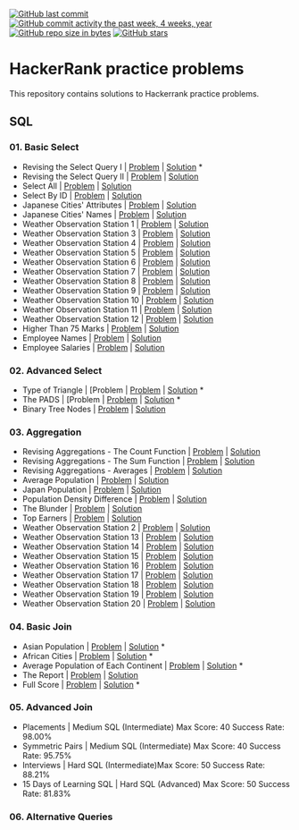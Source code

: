[![GitHub last commit](https://img.shields.io/github/last-commit/sbeignez/HackerRank.svg)](https://github.com/sbeignez/HackerRank) 
[![GitHub commit activity the past week, 4 weeks, year](https://img.shields.io/github/commit-activity/y/sbeignez/HackerRank.svg)](https://github.com/sbeignez/HackerRank)
[![GitHub repo size in bytes](https://img.shields.io/github/repo-size/sbeignez/HackerRank.svg)](https://github.com/sbeignez/HackerRank) 
[![GitHub stars](https://img.shields.io/github/stars/sbeignez/HackerRank.svg)](https://github.com/sbeignez/HackerRank)

# HackerRank practice problems
This repository contains solutions to Hackerrank practice problems.

## SQL
### 01. Basic Select
- Revising the Select Query I | [Problem](https://www.hackerrank.com/challenges/revising-the-select-query/problem) | [Solution](https://github.com/sbeignez/HackerRank/blob/master/SQL/01.%20Basic%20Select/revising-the-select-query.sql) *
- Revising the Select Query II | [Problem](https://www.hackerrank.com/challenges/revising-the-select-query-2/problem) | [Solution](https://github.com/sbeignez/HackerRank/blob/master/SQL/01.%20Basic%20Select/002.%20Revising%20the%20Select%20Query%20II.sql)
- Select All | [Problem](https://www.hackerrank.com/challenges/select-all-sql/problem) | [Solution](https://github.com/sbeignez/HackerRank/blob/master/SQL/01.%20Basic%20Select/003.%20Select%20All.sql)
- Select By ID | [Problem](https://www.hackerrank.com/challenges/select-by-id/problem) | [Solution](https://github.com/sbeignez/HackerRank/blob/master/SQL/01.%20Basic%20Select/004.%20Select%20By%20ID.sql)
- Japanese Cities' Attributes | [Problem](https://www.hackerrank.com/challenges/japanese-cities-attributes/problem) | [Solution](https://github.com/sbeignez/HackerRank/blob/master/SQL/01.%20Basic%20Select/005.%20Japanese%20Cities'%20Attributes.sql)
- Japanese Cities' Names | [Problem](https://www.hackerrank.com/challenges/japanese-cities-name/problem) | [Solution](https://github.com/sbeignez/HackerRank/blob/master/SQL/01.%20Basic%20Select/006.%20Japanese%20Cities'%20Names.sql)
- Weather Observation Station 1 | [Problem](https://www.hackerrank.com/challenges/weather-observation-station-1/problem) | [Solution](https://github.com/sbeignez/HackerRank/blob/master/SQL/01.%20Basic%20Select/007.%20Weather%20Observation%20Station%201.sql)
- Weather Observation Station 3 | [Problem](https://www.hackerrank.com/challenges/weather-observation-station-3/problem) | [Solution](https://github.com/sbeignez/HackerRank/blob/master/SQL/01.%20Basic%20Select/008.%20Weather%20Observation%20Station%203.sql)
- Weather Observation Station 4 | [Problem](https://www.hackerrank.com/challenges/weather-observation-station-4/problem) | [Solution](https://github.com/sbeignez/HackerRank/blob/master/SQL/01.%20Basic%20Select/009.%20Weather%20Observation%20Station%204.sql)
- Weather Observation Station 5 | [Problem](https://www.hackerrank.com/challenges/weather-observation-station-5/problem) | [Solution](https://github.com/sbeignez/HackerRank/blob/master/SQL/01.%20Basic%20Select/010.%20Weather%20Observation%20Station%205.sql)
- Weather Observation Station 6 | [Problem](https://www.hackerrank.com/challenges/weather-observation-station-6/problem) | [Solution](https://github.com/sbeignez/HackerRank/blob/master/SQL/01.%20Basic%20Select/011.%20Weather%20Observation%20Station%206.sql)
- Weather Observation Station 7 | [Problem](https://www.hackerrank.com/challenges/weather-observation-station-7/problem) | [Solution](https://github.com/sbeignez/HackerRank/blob/master/SQL/01.%20Basic%20Select/012.%20Weather%20Observation%20Station%207.sql)
- Weather Observation Station 8 | [Problem](https://www.hackerrank.com/challenges/weather-observation-station-8/problem) | [Solution](https://github.com/sbeignez/HackerRank/blob/master/SQL/01.%20Basic%20Select/013.%20Weather%20Observation%20Station%208.sql)
- Weather Observation Station 9 | [Problem](https://www.hackerrank.com/challenges/weather-observation-station-9/problem) | [Solution](https://github.com/sbeignez/HackerRank/blob/master/SQL/01.%20Basic%20Select/014.%20Weather%20Observation%20Station%209.sql)
- Weather Observation Station 10 | [Problem](https://www.hackerrank.com/challenges/weather-observation-station-10/problem) | [Solution](https://github.com/sbeignez/HackerRank/blob/master/SQL/01.%20Basic%20Select/015.%20Weather%20Observation%20Station%2010.sql)
- Weather Observation Station 11 | [Problem](https://www.hackerrank.com/challenges/weather-observation-station-11/problem) | [Solution](https://github.com/sbeignez/HackerRank/blob/master/SQL/01.%20Basic%20Select/016.%20Weather%20Observation%20Station%2011.sql)
- Weather Observation Station 12 | [Problem](https://www.hackerrank.com/challenges/weather-observation-station-11/problem) | [Solution](https://github.com/sbeignez/HackerRank/blob/master/SQL/01.%20Basic%20Select/017.%20Weather%20Observation%20Station%2012.sql)
- Higher Than 75 Marks | [Problem](https://www.hackerrank.com/challenges/more-than-75-marks/problem) | [Solution](https://github.com/sbeignez/HackerRank/blob/master/SQL/01.%20Basic%20Select/018.%20Higher%20Than%2075%20Marks.sql)
- Employee Names | [Problem](https://www.hackerrank.com/challenges/name-of-employees/problem) | [Solution](https://github.com/sbeignez/HackerRank/blob/master/SQL/01.%20Basic%20Select/019.%20Employee%20Names.sql)
- Employee Salaries | [Problem](https://www.hackerrank.com/challenges/salary-of-employees/problem) | [Solution](https://github.com/sbeignez/HackerRank/blob/master/SQL/01.%20Basic%20Select/020.%20Employee%20Salaries.sql)
### 02. Advanced Select
- Type of Triangle | [Problem | [Problem](https://www.hackerrank.com/challenges/what-type-of-triangle/problem) | [Solution](https://github.com/sbeignez/HackerRank/blob/master/SQL/02.%20Advanced%20Select/what-type-of-triangle.sql) *
- The PADS | [Problem | [Problem](https://www.hackerrank.com/challenges/the-pads) | [Solution](https://github.com/sbeignez/HackerRank/blob/master/SQL/02.%20Advanced%20Select/the-pads.sql) *
- Binary Tree Nodes | [Problem](https://www.hackerrank.com/challenges/binary-search-tree-1/problem) | [Solution](https://github.com/sbeignez/HackerRank/blob/master/SQL/02.%20Advanced%20Select/004.%20Binary%20Tree%20Nodes.sql)
### 03. Aggregation
- Revising Aggregations - The Count Function | [Problem](https://www.hackerrank.com/challenges/revising-aggregations-the-count-function/problem) | [Solution](https://github.com/sbeignez/HackerRank/blob/master/SQL/03.%20Aggregation/001.%20Revising%20Aggregations%20-%20The%20Count%20Function.sql)
- Revising Aggregations - The Sum Function | [Problem](https://www.hackerrank.com/challenges/revising-aggregations-sum/problem) | [Solution](https://github.com/sbeignez/HackerRank/blob/master/SQL/03.%20Aggregation/002.%20Revising%20Aggregations%20-%20The%20Sum%20Function.sql)
- Revising Aggregations - Averages | [Problem](https://www.hackerrank.com/challenges/revising-aggregations-the-average-function/problem) | [Solution](https://github.com/sbeignez/HackerRank/blob/master/SQL/03.%20Aggregation/003.%20Revising%20Aggregations%20-%20Averages.sql)
- Average Population | [Problem](https://www.hackerrank.com/challenges/average-population/problem) | [Solution](https://github.com/sbeignez/HackerRank/blob/master/SQL/03.%20Aggregation/004.%20Average%20Population.sql)
- Japan Population | [Problem](https://www.hackerrank.com/challenges/japan-population/problem) | [Solution](https://github.com/sbeignez/HackerRank/blob/master/SQL/03.%20Aggregation/005.%20Japan%20Population.sql)
- Population Density Difference | [Problem](https://www.hackerrank.com/challenges/population-density-difference/problem) | [Solution](https://github.com/sbeignez/HackerRank/blob/master/SQL/03.%20Aggregation/006.%20Population%20Density%20Difference.sql)
- The Blunder | [Problem](https://www.hackerrank.com/challenges/the-blunder/problem) | [Solution](https://github.com/sbeignez/HackerRank/blob/master/SQL/03.%20Aggregation/007.%20The%20Blunder.sql)
- Top Earners | [Problem](https://www.hackerrank.com/challenges/earnings-of-employees/problem) | [Solution](https://github.com/sbeignez/HackerRank/blob/master/SQL/03.%20Aggregation/008.%20Top%20Earners.sql)
- Weather Observation Station 2 | [Problem](https://www.hackerrank.com/challenges/weather-observation-station-2/problem) | [Solution](https://github.com/sbeignez/HackerRank/blob/master/SQL/03.%20Aggregation/009.%20Weather%20Observation%20Station%202.sql)
- Weather Observation Station 13 | [Problem](https://www.hackerrank.com/challenges/weather-observation-station-13/problem) | [Solution](https://github.com/sbeignez/HackerRank/blob/master/SQL/03.%20Aggregation/010.%20Weather%20Observation%20Station%2013.sql)
- Weather Observation Station 14 | [Problem](https://www.hackerrank.com/challenges/weather-observation-station-14/problem) | [Solution](https://github.com/sbeignez/HackerRank/blob/master/SQL/03.%20Aggregation/011.%20Weather%20Observation%20Station%2014.sql)
- Weather Observation Station 15 | [Problem](https://www.hackerrank.com/challenges/weather-observation-station-15/problem) | [Solution](https://github.com/sbeignez/HackerRank/blob/master/SQL/03.%20Aggregation/012.%20Weather%20Observation%20Station%2015.sql)
- Weather Observation Station 16 | [Problem](https://www.hackerrank.com/challenges/weather-observation-station-16/problem) | [Solution](https://github.com/sbeignez/HackerRank/blob/master/SQL/03.%20Aggregation/013.%20Weather%20Observation%20Station%2016.sql)
- Weather Observation Station 17 | [Problem](https://www.hackerrank.com/challenges/weather-observation-station-17/problem) | [Solution](https://github.com/sbeignez/HackerRank/blob/master/SQL/03.%20Aggregation/014.%20Weather%20Observation%20Station%2017.sql)
- Weather Observation Station 18 | [Problem](https://www.hackerrank.com/challenges/weather-observation-station-18/problem) | [Solution](https://github.com/sbeignez/HackerRank/blob/master/SQL/03.%20Aggregation/015.%20Weather%20Observation%20Station%2018.sql)
- Weather Observation Station 19 | [Problem](https://www.hackerrank.com/challenges/weather-observation-station-19/problem) | [Solution](https://github.com/sbeignez/HackerRank/blob/master/SQL/03.%20Aggregation/016.%20Weather%20Observation%20Station%2019.sql)
- Weather Observation Station 20 | [Problem](https://www.hackerrank.com/challenges/weather-observation-station-20/problem) | [Solution](https://github.com/sbeignez/HackerRank/blob/master/SQL/03.%20Aggregation/017.%20Weather%20Observation%20Station%2020.sql)
### 04. Basic Join
- Asian Population | [Problem](https://www.hackerrank.com/challenges/asian-population/problem) | [Solution](https://github.com/sbeignez/HackerRank/blob/master/SQL/04.%20Basic%20Join/asian-population.sql) * 
- African Cities | [Problem](https://www.hackerrank.com/challenges/african-cities/problem) | [Solution](https://github.com/sbeignez/HackerRank/blob/master/SQL/04.%20Basic%20Join/african-cities.sql) * 
- Average Population of Each Continent | [Problem](https://www.hackerrank.com/challenges/average-population-of-each-continent/problem) | [Solution](https://github.com/sbeignez/HackerRank/blob/master/SQL/04.%20Basic%20Join/average-population-of-each-continent.sql) *
- The Report | [Problem](https://www.hackerrank.com/challenges/the-report/problem) | [Solution](https://github.com/sbeignez/HackerRank/blob/master/SQL/04.%20Basic%20Join/004.%20The%20Report.sql)
- Full Score | [Problem](https://www.hackerrank.com/challenges/full-score/problem) | [Solution](https://github.com/sbeignez/HackerRank/blob/master/SQL/04.%20Basic%20Join/full-score.sql) * 
### 05. Advanced Join
- Placements | Medium SQL (Intermediate) Max Score: 40 Success Rate: 98.00%
- Symmetric Pairs | Medium SQL (Intermediate) Max Score: 40 Success Rate: 95.75%
- Interviews | Hard SQL (Intermediate)Max Score: 50 Success Rate: 88.21%
- 15 Days of Learning SQL | Hard SQL (Advanced) Max Score: 50 Success Rate: 81.83%
### 06. Alternative Queries


<!--
- Algorithms
    01. Warmup
    02. Implementation
    04. Sorting
    05. Search
    07. Greedy
    08. Dynamic Programming
- Artificial Intelligence
- Data Structures
- Interview Preparation Kit Python
- Python
-->
